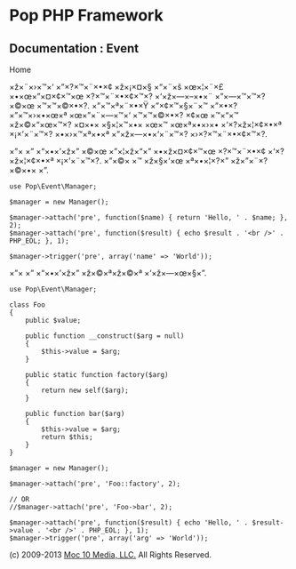 Pop PHP Framework
=================

Documentation : Event
---------------------

Home

×ž×¨×›×™×‘ ×”×?×™×¨×•×¢ ×ž×¡×¤×§ ×“×¨×š ×œ×¦×¨×£ ×•×œ×”×¤×¢×™×œ
×?×™×¨×•×¢×™×? ×‘×ž×—×–×•×¨ ×”×—×™×™×? ×©×œ ×™×™×©×•×?. ×”×™×ª×¨×•×Ÿ
×”×¢×™×§×¨×™ ×”×•×? ×”×™×›×•×œ×ª ×œ×”×¨×—×™×‘ ×™×™×©×•×? ×¢×œ ×™×“×™
×ž×©×“×œ×™×? ×¤×•× ×§×¦×™×•× ×œ×™ ×œ×ª×•×›×• ×‘×?×ž×¦×¢×•×ª ×¡×’×¨×™×?
×•×›×™×ª×•×ª ×”×ž×—×•×‘×¨×™×? ×›×?×™×¨×•×¢×™×?.

×”× ×” ×“×•×’×ž×” ×©×œ ×”×¦×ž×“×” ×•×ž×¤×¢×™×œ ×?×™×¨×•×¢ ×‘×?×ž×¦×¢×•×ª
×¡×’×¨×™×?. ×”×©× ×™ ×ž×§×‘×œ ×ª×•×¦×?×” ×ž×”×¨×?×©×•× ×”.

    use Pop\Event\Manager;

    $manager = new Manager();

    $manager->attach('pre', function($name) { return 'Hello, ' . $name; }, 2);
    $manager->attach('pre', function($result) { echo $result . '<br />' . PHP_EOL; }, 1);

    $manager->trigger('pre', array('name' => 'World'));

×”× ×” ×“×•×’×ž×” ×ž×©×ª×ž×©×ª ×‘×ž×—×œ×§×”.

    use Pop\Event\Manager;

    class Foo
    {
        public $value;

        public function __construct($arg = null)
        {
            $this->value = $arg;
        }

        public static function factory($arg)
        {
            return new self($arg);
        }

        public function bar($arg)
        {
            $this->value = $arg;
            return $this;
        }
    }

    $manager = new Manager();

    $manager->attach('pre', 'Foo::factory', 2);

    // OR
    //$manager->attach('pre', 'Foo->bar', 2);

    $manager->attach('pre', function($result) { echo 'Hello, ' . $result->value . '<br />' . PHP_EOL; }, 1);
    $manager->trigger('pre', array('arg' => 'World'));

\(c) 2009-2013 [Moc 10 Media, LLC.](http://www.moc10media.com) All
Rights Reserved.
